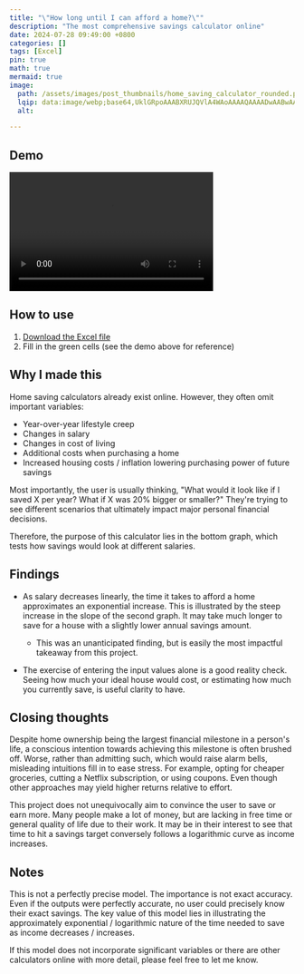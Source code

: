 ```yaml
---
title: "\"How long until I can afford a home?\""
description: "The most comprehensive savings calculator online"
date: 2024-07-28 09:49:00 +0800
categories: []
tags: [Excel]
pin: true
math: true
mermaid: true
image:
  path: /assets/images/post_thumbnails/home_saving_calculator_rounded.png
  lqip: data:image/webp;base64,UklGRpoAAABXRUJQVlA4WAoAAAAQAAAADwAABwAAQUxQSDIAAAARL0AmbZurmr57yyIiqE8oiG0bejIYEQTgqiDA9vqnsUSI6H+oAERp2HZ65qP/VIAWAFZQOCBCAAAA8AEAnQEqEAAIAAVAfCWkAALp8sF8rgRgAP7o9FDvMCkMde9PK7euH5M1m6VWoDXf2FkP3BqV0ZYbO6NA/VFIAAAA
  alt: 

---
```


## Demo

<video width="360" height="210" controls>
  <source src="/assets/videos/house_buying_calc_clip.mp4" type="video/mp4">
  Your browser does not support the video tag.
</video>

## How to use
1. [Download the Excel file](/assets/excel/home_saving_calculator.xlsx)
2. Fill in the green cells (see the demo above for reference)

## Why I made this
Home saving calculators already exist online. However, they often omit important variables:

- Year-over-year lifestyle creep
- Changes in salary
- Changes in cost of living
- Additional costs when purchasing a home
- Increased housing costs / inflation lowering purchasing power of future savings

Most importantly, the user is usually thinking, "What would it look like if I saved X per year? What if X was 20% bigger or smaller?" They're trying to see different scenarios that ultimately impact major personal financial decisions.

Therefore, the purpose of this calculator lies in the bottom graph, which tests how savings would look at different salaries.

## Findings

- As salary decreases linearly, the time it takes to afford a home approximates an exponential increase. This is illustrated by the steep increase in the slope of the second graph. It may take much longer to save for a house with a slightly lower annual savings amount.
  - This was an unanticipated finding, but is easily the most impactful takeaway from this project.

- The exercise of entering the input values alone is a good reality check. Seeing how much your ideal house would cost, or estimating how much you currently save, is useful clarity to have.

## Closing thoughts

Despite home ownership being the largest financial milestone in a person's life, a conscious intention towards achieving this milestone is often brushed off. Worse, rather than admitting such, which would raise alarm bells, misleading intuitions fill in to ease stress. For example, opting for cheaper groceries, cutting a Netflix subscription, or using coupons. Even though other approaches may yield higher returns relative to effort.

This project does not unequivocally aim to convince the user to save or earn more. Many people make a lot of money, but are lacking in free time or general quality of life due to their work. It may be in their interest to see that time to hit a savings target conversely follows a logarithmic curve as income increases.

## Notes
This is not a perfectly precise model. The importance is not exact accuracy. Even if the outputs were perfectly accurate, no user could precisely know their exact savings. The key value of this model lies in illustrating the approximately exponential / logarithmic nature of the time needed to save as income decreases / increases.

If this model does not incorporate significant variables or there are other calculators online with more detail, please feel free to let me know.